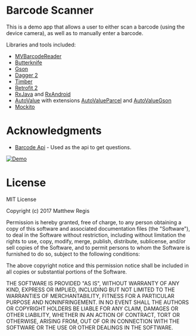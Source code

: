 # Barcode Scanner

This is a demo app that allows a user to either scan a barcode (using the device camera), as well as to manually enter a barcode.

Libraries and tools included:

* [MVBarcodeReader](https://github.com/Credntia/MVBarcodeReader)
* [Butterknife](https://github.com/JakeWharton/butterknife)
* [Gson](https://github.com/google/gson)
* [Dagger 2](https://github.com/google/dagger)
* [Timber](https://github.com/JakeWharton/timber)
* [Retrofit 2](http://square.github.io/retrofit/)
* [RxJava](https://github.com/ReactiveX/RxJava) and [RxAndroid](https://github.com/ReactiveX/RxAndroid) 
* [AutoValue](https://github.com/google/auto/tree/master/value) with extensions [AutoValueParcel](https://github.com/rharter/auto-value-parcel) and [AutoValueGson](https://github.com/rharter/auto-value-gson)
* [Mockito](http://site.mockito.org/)


# Acknowledgments
* [Barcode Api](http://www.upcitemdb.com/) - Used as the api to get questions.

[![Demo](https://img.youtube.com/vi/n3BYpZAVcig/0.jpg)](https://www.youtube.com/watch?v=n3BYpZAVcig)

# License
MIT License

Copyright (c) 2017 Matthew Regis

Permission is hereby granted, free of charge, to any person obtaining a copy
of this software and associated documentation files (the "Software"), to deal
in the Software without restriction, including without limitation the rights
to use, copy, modify, merge, publish, distribute, sublicense, and/or sell
copies of the Software, and to permit persons to whom the Software is
furnished to do so, subject to the following conditions:

The above copyright notice and this permission notice shall be included in all
copies or substantial portions of the Software.

THE SOFTWARE IS PROVIDED "AS IS", WITHOUT WARRANTY OF ANY KIND, EXPRESS OR
IMPLIED, INCLUDING BUT NOT LIMITED TO THE WARRANTIES OF MERCHANTABILITY,
FITNESS FOR A PARTICULAR PURPOSE AND NONINFRINGEMENT. IN NO EVENT SHALL THE
AUTHORS OR COPYRIGHT HOLDERS BE LIABLE FOR ANY CLAIM, DAMAGES OR OTHER
LIABILITY, WHETHER IN AN ACTION OF CONTRACT, TORT OR OTHERWISE, ARISING FROM,
OUT OF OR IN CONNECTION WITH THE SOFTWARE OR THE USE OR OTHER DEALINGS IN THE
SOFTWARE.
